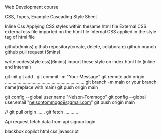 Web Development course


CSS, Types, Example
Cascading Style Sheet


Inline Css 
Applying CSS styles within thesame html file
External CSS
external css file imported on the html file
Internal CSS
applied in the style tag of html file

github(5mins)
github repository(create, delete, colaborate)
github branch
github pull request
(5mins)

write codes(style.css)(6mins)
import these style on index.html file
(inline and Internal)

git init
git add .
git commit -m "Your Message"
git remote add origin ...............................................................
git branch -m main or your branch name(replace with main)
git push origin main

git config --global user.name "Nelson-Tommogo"
git config --global user.email "nelsontommogo9@gmail.com"
git push origin main


//
git pull origin ......
git fetch ...........



Api request
fetch data from api
signup
login 



blackbox
copilot
html css
javascript